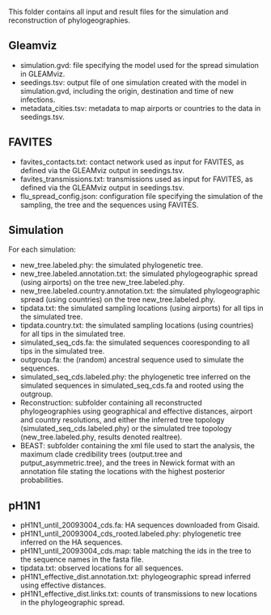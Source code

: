 This folder contains all input and result files for the simulation and reconstruction of phylogeographies.

## Gleamviz
* simulation.gvd: file specifying the model used for the spread simulation in GLEAMviz.
* seedings.tsv: output file of one simulation created with the model in simulation.gvd, including the origin, destination and time of new infections.
* metadata_cities.tsv: metadata to map airports or countries to the data in seedings.tsv.

## FAVITES
* favites_contacts.txt: contact network used as input for FAVITES, as defined via the GLEAMviz output in seedings.tsv.
* favites_transmissions.txt: transmissions used as input for FAVITES, as defined via the GLEAMviz output in seedings.tsv.
* flu_spread_config.json: configuration file specifying the simulation of the sampling, the tree and the sequences using FAVITES.

## Simulation
For each simulation:
* new_tree.labeled.phy: the simulated phylogenetic tree.
* new_tree.labeled.annotation.txt: the simulated phylogeographic spread (using airports) on the tree new_tree.labeled.phy.
* new_tree.labeled.country.annotation.txt: the simulated phylogeographic spread (using countries) on the tree new_tree.labeled.phy.
* tipdata.txt: the simulated sampling locations (using airports) for all tips in the simulated tree.
* tipdata.country.txt: the simulated sampling locations (using countries) for all tips in the simulated tree.
* simulated_seq_cds.fa: the simulated sequences cooresponding to all tips in the simulated tree.
* outgroup.fa: the (random) ancestral sequence used to simulate the sequences.
* simulated_seq_cds.labeled.phy: the phylogenetic tree inferred on the simulated sequences in simulated_seq_cds.fa and rooted using the outgroup.
* Reconstruction: subfolder containing all reconstructed phylogeographies using geographical and effective distances, airport and country resolutions, and either the inferred tree topology (simulated_seq_cds.labeled.phy) or the simulated tree topology (new_tree.labeled.phy, results denoted realtree).
* BEAST: subfolder containing the xml file used to start the analysis, the maximum clade credibility trees (output.tree and putput_asymmetric.tree), and the trees in Newick format with an annotation file stating the locations with the highest posterior probabilities.

## pH1N1
* pH1N1_until_20093004_cds.fa: HA sequences downloaded from Gisaid.
* pH1N1_until_20093004_cds_rooted.labeled.phy: phylogenetic tree inferred on the HA sequences.
* pH1N1_until_20093004_cds.map: table matching the ids in the tree to the sequence names in the fasta file.
* tipdata.txt: observed locations for all sequences.
* pH1N1_effective_dist.annotation.txt: phylogeographic spread inferred using effective distances.
* pH1N1_effective_dist.links.txt: counts of transmissions to new locations in the phylogeographic spread.
